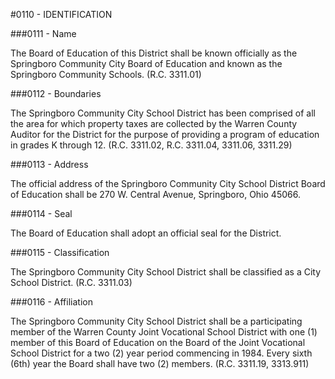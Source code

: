 #0110 - IDENTIFICATION

###0111 - Name

The Board of Education of this District shall be known officially as the
Springboro Community City Board of Education and known as the Springboro
Community Schools. (R.C. 3311.01)

###0112 - Boundaries

The Springboro Community City School District has been comprised of all the
area for which property taxes are collected by the Warren County Auditor for
the District for the purpose of providing a program of education in grades K
through 12. (R.C. 3311.02, R.C. 3311.04, 3311.06, 3311.29)

###0113 - Address

The official address of the Springboro Community City School District Board of
Education shall be 270 W. Central Avenue, Springboro, Ohio 45066.

###0114 - Seal

The Board of Education shall adopt an official seal for the District.

###0115 - Classification

The Springboro Community City School District shall be classified as a City
School District. (R.C. 3311.03)

###0116 - Affiliation

The Springboro Community City School District shall be a participating
member of the Warren County Joint Vocational School District with one (1)
member of this Board of Education on the Board of the Joint Vocational School
District for a two (2) year period commencing in 1984. Every sixth (6th) year
the Board shall have two (2) members. (R.C. 3311.19, 3313.911)
